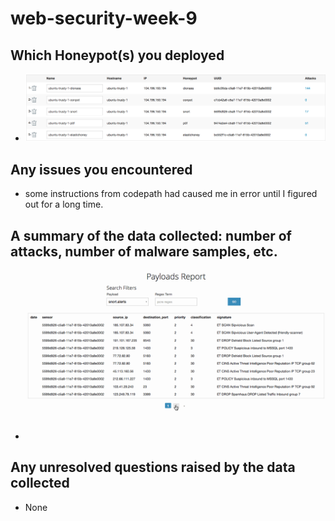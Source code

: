 # web-security-week-9


## Which Honeypot(s) you deployed

- <img src='week9.png' title='week9_1' width='' alt='' />

## Any issues you encountered
- some instructions from codepath had caused me in error until I figured out for a long time.

## A summary of the data collected: number of attacks, number of malware samples, etc.

- <img src='week9_2.gif' title='week9_2' width='' alt='' />

## Any unresolved questions raised by the data collected
 - None
